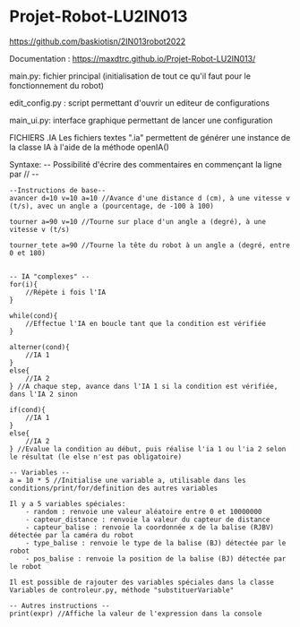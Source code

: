 # Projet-Robot-LU2IN013
https://github.com/baskiotisn/2IN013robot2022

Documentation :
https://maxdtrc.github.io/Projet-Robot-LU2IN013/


main.py: fichier principal (initialisation de tout ce qu'il faut pour le fonctionnement du robot)

edit_config.py : script permettant d'ouvrir un editeur de configurations

main_ui.py: interface graphique permettant de lancer une configuration


FICHIERS .IA
Les fichiers textes ".ia" permettent de générer une instance de la classe IA à l'aide de la méthode openIA()

Syntaxe:
    -- Possibilité d'écrire des commentaires en commençant la ligne par // -- 

    --Instructions de base--
    avancer d=10 v=10 a=10 //Avance d'une distance d (cm), à une vitesse v (t/s), avec un angle a (pourcentage, de -100 à 100)

    tourner a=90 v=10 //Tourne sur place d'un angle a (degré), à une vitesse v (t/s)

    tourner_tete a=90 //Tourne la tête du robot à un angle a (degré, entre 0 et 180)


    -- IA "complexes" --
    for(i){
        //Répète i fois l'IA
    }

    while(cond){
        //Effectue l'IA en boucle tant que la condition est vérifiée
    }

    alterner(cond){
        //IA 1
    }
    else{
        //IA 2
    } //A chaque step, avance dans l'IA 1 si la condition est vérifiée, dans l'IA 2 sinon

    if(cond){
        //IA 1
    }
    else{
        //IA 2
    } //Evalue la condition au début, puis réalise l'ia 1 ou l'ia 2 selon le résultat (le else n'est pas obligatoire)

    -- Variables --
    a = 10 * 5 //Initialise une variable a, utilisable dans les conditions/print/for/definition des autres variables

    Il y a 5 variables spéciales:
        - random : renvoie une valeur aléatoire entre 0 et 10000000
        - capteur_distance : renvoie la valeur du capteur de distance
        - capteur_balise : renvoie la coordonnée x de la balise (RJBV) détectée par la caméra du robot
        - type_balise : renvoie le type de la balise (BJ) détectée par le robot
        - pos_balise : renvoie la position de la balise (BJ) détectée par le robot

    Il est possible de rajouter des variables spéciales dans la classe Variables de controleur.py, méthode "substituerVariable" 

    -- Autres instructions --
    print(expr) //Affiche la valeur de l'expression dans la console